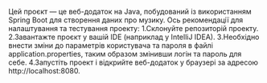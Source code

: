 Цей проєкт — це веб-додаток на Java, побудований із використанням Spring Boot 
для створення даних про музику.
Ось рекомендації для налаштування та тестування проекту:
1.Склонуйте репозиторій проекту.
2.Завантажте проєкт у вашій IDE (наприклад у IntelliJ IDEA).
3.Необхідно внести зміни до параметрів користувача та пароля в файлі application.properties, таким
образом змінивши логін та пароль для себе.
4.Запустіть проект і відкрийте веб-додаток у браузері за адресою http://localhost:8080.
